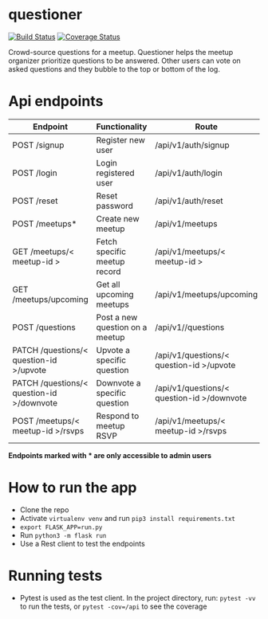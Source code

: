 # questioner
[![Build Status](https://travis-ci.org/wangonya/questioner.svg?branch=develop)](https://travis-ci.org/wangonya/questioner)
[![Coverage Status](https://coveralls.io/repos/github/wangonya/questioner/badge.svg?branch=develop)](https://coveralls.io/github/wangonya/questioner?branch=develop)

Crowd-source questions for a meetup. Questioner helps the meetup organizer prioritize questions to be answered. Other users can vote on asked questions and they bubble to the top or bottom of the log.

# Api endpoints
|Endpoint  |Functionality   |Route   |
|---|---|---|
|POST /signup   |Register new user   |/api/v1/auth/signup   |
|POST /login   |Login registered user   |/api/v1/auth/login   |
|POST /reset   |Reset password   |/api/v1/auth/reset   |
|POST /meetups*   |Create new meetup   |/api/v1/meetups   |
|GET /meetups/< meetup-id >   |Fetch specific meetup record   |/api/v1/meetups/< meetup-id >   |
|GET /meetups/upcoming   |Get all upcoming meetups   |/api/v1/meetups/upcoming   |
|POST /questions   |Post a new question on a meetup   |/api/v1//questions   |
|PATCH /questions/< question-id >/upvote   |Upvote a specific question   |/api/v1/questions/< question-id >/upvote   |
|PATCH /questions/< question-id >/downvote   |Downvote a specific question   |/api/v1/questions/< question-id >/downvote   |
|POST /meetups/< meetup-id >/rsvps   |Respond to meetup RSVP   |/api/v1/meetups/< meetup-id >/rsvps   |

**Endpoints marked with * are only accessible to admin users**

# How to run the app
* Clone the repo
* Activate `virtualenv venv` and run `pip3 install requirements.txt`
* `export FLASK_APP=run.py`
* Run `python3 -m flask run`
* Use a Rest client to test the endpoints

# Running tests
* Pytest is used as the test client. In the project directory, run: `pytest -vv` to run the tests, or `pytest -cov=/api` to see the coverage